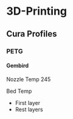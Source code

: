 # 3D-Printing

## Cura Profiles

### PETG

#### Gembird

Nozzle Temp 245

Bed Temp
* First layer
* Rest layers
